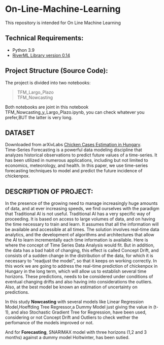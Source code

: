# On-Line-Machine-Learning
This repository is intended for On Line Machine Learning
## Technical Requirements:
* Python 3.9
* [RiverML Library version 0.14](https://riverml.xyz/0.14.0/)
## Project Structure (Source Code): 
The project is divided into two notebooks:
> TFM_Largo_Plazo <br>
> TFM_Nowcasting <br>

Both notebooks are joint in this notebook TFM_Nowcasting_y_Largo_Plazo.ipynb, you can check whatever you prefer,BUT the latter is very long.<br>
## DATASET
Downloaded from arXivLabs [Chicken Cases Estimation in Hungary](https://doi.org/10.48550/arXiv.2209.14129).<br>
Time-Series Forecasting is a powerful data modeling discipline that analyzes historical observations to predict future values of a time-series. It has been utilized in numerous applications, including but not limited to economics, meteorology, and health. In this paper, we use time-series forecasting techniques to model and predict the future incidence of chickenpox.
 
## DESCRIPTION OF PROJECT:
In the presence of the growing need to manage increasingly huge amounts of data, and at ever increasing speeds, we find ourselves with the paradigm that Traditional AI is not useful. Traditional AI has a very specific way of proceeding. It is based on access to large volumes of data, and on having the time necessary to train and learn. It assumes that all the information will be available and accessible at all times.
The solution involves real-time data analytics, and the development of algorithms and architectures that allow the AI to learn incrementally each time information is available. Here is where the concept of Time Series Data Analysis would fit. But in addition, the data has a bad habit of changing, this effect is called Concept Drift, and consists of a sudden change in the distribution of the data, for which it is necessary to "readjust the model", so that it keeps on working correctly. In this work we are going to address the real-time prediction of chickenpox in Hungary in the long term, which will allow us to establish several time horizons. These predictions, needs to be considered under conditions of eventual changing drifts and also having into considerations the outliers. Also, at the best model be known an estimation of uncertainty on predictions.<br>

 In this study **Nowcasting** with several models like Linear Regression Model,Hoeffding Tree Regressor,a Dummy Model just giving the value in (t-1), and also Stochastic Gradient Tree for Regression, have been used, considering or not Concept Drift and Outliers to check wether the perfomance of the models improved or not.

And for **Forecasting**, SNARIMAX model with three horizons (1,2 and 3 months) against a dummy model Holtwinter, has been sutied.
